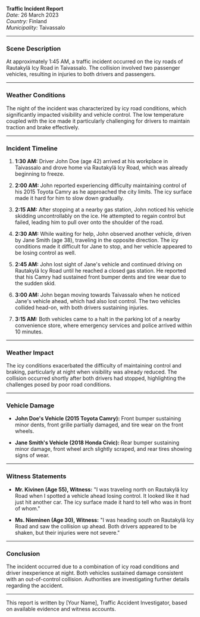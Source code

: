 

**Traffic Incident Report**  
*Date:* 26 March 2023  
*Country:* Finland  
*Municipality:* Taivassalo  

---

### **Scene Description**

At approximately 1:45 AM, a traffic incident occurred on the icy roads of Rautakylä Icy Road in Taivassalo. The collision involved two passenger vehicles, resulting in injuries to both drivers and passengers.

---

### **Weather Conditions**

The night of the incident was characterized by icy road conditions, which significantly impacted visibility and vehicle control. The low temperature coupled with the ice made it particularly challenging for drivers to maintain traction and brake effectively.

---

### **Incident Timeline**

1. **1:30 AM:** Driver John Doe (age 42) arrived at his workplace in Taivassalo and drove home via Rautakylä Icy Road, which was already beginning to freeze.
   
2. **2:00 AM:** John reported experiencing difficulty maintaining control of his 2015 Toyota Camry as he approached the city limits. The icy surface made it hard for him to slow down gradually.

3. **2:15 AM:** After stopping at a nearby gas station, John noticed his vehicle skidding uncontrollably on the ice. He attempted to regain control but failed, leading him to pull over onto the shoulder of the road.

4. **2:30 AM:** While waiting for help, John observed another vehicle, driven by Jane Smith (age 38), traveling in the opposite direction. The icy conditions made it difficult for Jane to stop, and her vehicle appeared to be losing control as well.

5. **2:45 AM:** John lost sight of Jane's vehicle and continued driving on Rautakylä Icy Road until he reached a closed gas station. He reported that his Camry had sustained front bumper dents and tire wear due to the sudden skid.

6. **3:00 AM:** John began moving towards Taivassalo when he noticed Jane's vehicle ahead, which had also lost control. The two vehicles collided head-on, with both drivers sustaining injuries.

7. **3:15 AM:** Both vehicles came to a halt in the parking lot of a nearby convenience store, where emergency services and police arrived within 10 minutes.

---

### **Weather Impact**

The icy conditions exacerbated the difficulty of maintaining control and braking, particularly at night when visibility was already reduced. The collision occurred shortly after both drivers had stopped, highlighting the challenges posed by poor road conditions.

---

### **Vehicle Damage**

- **John Doe's Vehicle (2015 Toyota Camry):** Front bumper sustaining minor dents, front grille partially damaged, and tire wear on the front wheels.
  
- **Jane Smith's Vehicle (2018 Honda Civic):** Rear bumper sustaining minor damage, front wheel arch slightly scraped, and rear tires showing signs of wear.

---

### **Witness Statements**

- **Mr. Kivinen (Age 55), Witness:** "I was traveling north on Rautakylä Icy Road when I spotted a vehicle ahead losing control. It looked like it had just hit another car. The icy surface made it hard to tell who was in front of whom."

- **Ms. Nieminen (Age 30), Witness:** "I was heading south on Rautakylä Icy Road and saw the collision up ahead. Both drivers appeared to be shaken, but their injuries were not severe."

---

### **Conclusion**

The incident occurred due to a combination of icy road conditions and driver inexperience at night. Both vehicles sustained damage consistent with an out-of-control collision. Authorities are investigating further details regarding the accident.

--- 

This report is written by [Your Name], Traffic Accident Investigator, based on available evidence and witness accounts.